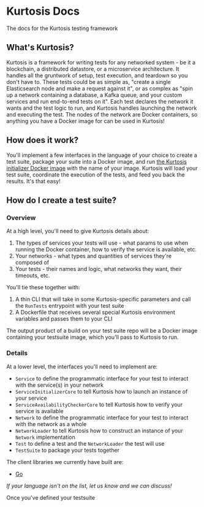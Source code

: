Kurtosis Docs
=============
The docs for the Kurtosis testing framework

What's Kurtosis?
----------------
Kurtosis is a framework for writing tests for any networked system - be it a blockchain, a distributed datastore, or a microservice architecture. It handles all the gruntwork of setup, test execution, and teardown so you don't have to. These tests could be as simple as, "create a single Elasticsearch node and make a request against it", or as complex as "spin up a network containing a database, a Kafka queue, and your custom services and run end-to-end tests on it". Each test declares the network it wants and the test logic to run, and Kurtosis handles launching the network and executing the test. The nodes of the network are Docker containers, so anything you have a Docker image for can be used in Kurtosis!

How does it work?
-----------------
You'll implement a few interfaces in the language of your choice to create a test suite, package your suite into a Docker image, and run [the Kurtosis initializer Docker image](https://hub.docker.com/repository/docker/kurtosistech/kurtosis-core_initializer) with the name of your image. Kurtosis will load your test suite, coordinate the execution of the tests, and feed you back the results. It's that easy!

How do I create a test suite?
-----------------------------
### Overview
At a high level, you'll need to give Kurtosis details about:
1. The types of services your tests will use - what params to use when running the Docker container, how to verify the service is available, etc.
1. Your networks - what types and quantities of services they're composed of
1. Your tests - their names and logic, what networks they want, their timeouts, etc.

You'll tie these together with:
1. A thin CLI that will take in some Kurtosis-specific parameters and call the `RunTests` entrypoint with your test suite
1. A Dockerfile that receives several special Kurtosis environment variables and passes them to your CLI

The output product of a build on your test suite repo will be a Docker image containing your testsuite image, which you'll pass to Kurtosis to run.

### Details
At a lower level, the interfaces you'll need to implement are:
* `Service` to define the programmatic interface for your test to interact with the service(s) in your network
* `ServiceInitializerCore` to tell Kurtosis how to launch an instance of your service
* `ServiceAvailabilityCheckerCore` to tell Kurtosis how to verify your service is available
* `Network` to define the programmatic interface for your test to interact with the network as a whole
* `NetworkLoader` to tell Kurtosis how to construct an instance of your `Network` implementation
* `Test` to define a test and the `NetworkLoader` the test will use
* `TestSuite` to package your tests together

The client libraries we currently have built are:
* [Go](https://github.com/kurtosis-tech/kurtosis-go)

_If your language isn't on the list, let us know and we can discuss!_

Once you've defined your testsuite 


